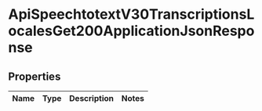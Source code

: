 # ApiSpeechtotextV30TranscriptionsLocalesGet200ApplicationJsonResponse

## Properties
Name | Type | Description | Notes
------------ | ------------- | ------------- | -------------
